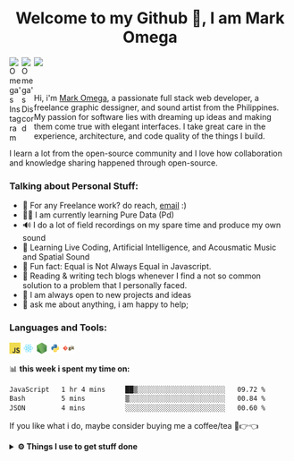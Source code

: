 <h1 align="center"> Welcome to my Github 👋, I am Mark Omega </h1>

<a href="https://www.instagram.com/takecaremyfren/">
  <img align="left" alt="Omega's Instagram" width="22px" src="https://raw.githubusercontent.com/hussainweb/hussainweb/main/icons/instagram.png" />
</a>
<a href="https://discordapp.com/users/849673758457200661)](https://discordapp.com/users/849673758457200661">
  <img align="left" alt="Omega's Discord" width="22px" src="https://raw.githubusercontent.com/peterthehan/peterthehan/master/assets/discord.svg" />
</a>

![](https://visitor-badge.glitch.me/badge?page_id=abhisheknaiidu.abhisheknaiidu)

<br />

Hi, i'm [Mark Omega](https://linktr.ee/markomega), a passionate full stack web developer, a freelance graphic dessigner, and sound artist from the Philippines. My passion for software lies with dreaming up ideas and making them come true with elegant interfaces. I take great care in the experience, architecture, and code quality of the things I build.

I learn a lot from the open-source community and I love how collaboration and knowledge sharing happened through open-source.

<img align="right" width="375" alt="" src="https://media.giphy.com/media/QN6NnhbgfOpoI/giphy.gif" />

### Talking about Personal Stuff:
  
- 💼 For any Freelance work? do reach, [email](mailto:markvincentomega@gmail.com) :)
- 🧑‍💻 I am currently learning Pure Data (Pd)
- 🔊 I do a lot of field recordings on my spare time and produce my own sound
- 🌱 Learning Live Coding, Artificial Intelligence, and Acousmatic Music and Spatial Sound
- 👾 Fun fact: Equal is Not Always Equal in Javascript.
- 📰 Reading & writing tech blogs whenever I find a not so common solution to a problem that I personally faced.
- 🎉 I am always open to new projects and ideas
- 💬 ask me about anything, i am happy to help;

### Languages and Tools:

<code><img height="20" src="https://raw.githubusercontent.com/github/explore/80688e429a7d4ef2fca1e82350fe8e3517d3494d/topics/javascript/javascript.png"></code>
<code><img height="20" src="https://raw.githubusercontent.com/github/explore/80688e429a7d4ef2fca1e82350fe8e3517d3494d/topics/react/react.png"></code>
<code><img height="20" src="https://raw.githubusercontent.com/github/explore/80688e429a7d4ef2fca1e82350fe8e3517d3494d/topics/nodejs/nodejs.png"></code>
<code><img height="20" src="https://raw.githubusercontent.com/github/explore/80688e429a7d4ef2fca1e82350fe8e3517d3494d/topics/python/python.png"></code>
<code><img height="20" src="https://raw.githubusercontent.com/github/explore/80688e429a7d4ef2fca1e82350fe8e3517d3494d/topics/git/git.png"></code>

📊 **this week i spent my time on:**
<!--START_SECTION:waka-->

```txt
JavaScript   1 hr 4 mins     ██▒░░░░░░░░░░░░░░░░░░░░░░   09.72 %
Bash         5 mins          ▒░░░░░░░░░░░░░░░░░░░░░░░░   00.84 %
JSON         4 mins          ░░░░░░░░░░░░░░░░░░░░░░░░░   00.60 %
```

<!--END_SECTION:waka-->

If you like what i do, maybe consider buying me a coffee/tea 🥺👉👈

<details>	
  <br />
  <summary><b>⚙️ Things I use to get stuff done</b></summary>
  	<ul>
  	    <li><b>OS:</b> Windows 10 Pro </li>
	    <li><b>Desktop: </b> AMD Ryzen 5 5600G with Radeon Graphics 3.90 GHz</li>
            <li><b>Mouse: </b>Logitech MX master 3</li>
	    <li><b>Keyboard: </b>Logitech G710</li>
  	    <li><b>Browser: </b> Opera Gx / Google Crome </li>
	    <li><b>Code Editor:</b> VSCode - The best editor out there.</li>
	</ul>	
</details>
